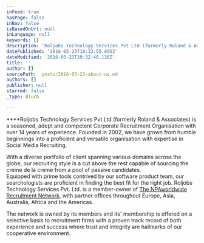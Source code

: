 ```yaml
---
inFeed: true
hasPage: false
inNav: false
isBasedOnUrl: null
inLanguage: null
keywords: []
description: 'Roljobs Technology Services Pvt Ltd (formerly Roland & Associates) is a seasoned, adept and competent Corporate Recruitment Organisation with over 14 years of experience. Founded in 2002, we have grown from humble beginnings into a proficient and versatile organisation with expertise in Social Media Recruiting.'
datePublished: '2016-05-23T10:32:55.895Z'
dateModified: '2016-05-23T10:32:40.138Z'
title: ''
author: []
sourcePath: _posts/2016-05-23-about-us.md
authors: []
publisher: null
starred: false
_type: Blurb

---
```

****Roljobs Technology Services Pvt Ltd (formerly Roland & Associates) is a seasoned, adept and competent Corporate Recruitment Organisation with over 14 years of experience. Founded in 2002, we have grown from humble beginnings into a proficient and versatile organisation with expertise in Social Media Recruiting.

With a diverse portfolio of client spanning various domains across the globe, our recruiting style is a cut above the rest capable of sourcing the creme de la creme from a pool of passive candidates.  
Equipped with prime tools contrived by our software product team, our searchologists are proficient in finding the best fit for the right job. Roljobs Technology Services Pvt. Ltd. is a member-owner of [The NPAworldwide Recruitment Network][0], with partner offices throughout Europe, Asia, Australia, Africa and the Americas.

The network is owned by its members and its' membership is offered on a selective basis to recruitment firms with a proven track record of both experience and success where trust and integrity are hallmarks of our cooperative environment.

[0]: http://npaworldwide.com/
